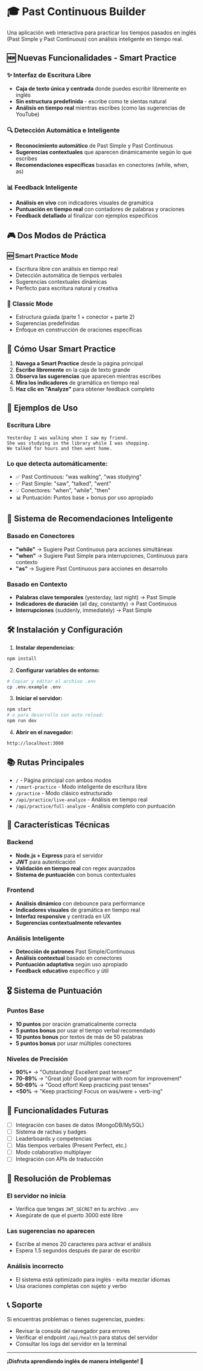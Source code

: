 # 🎓 Past Continuous Builder

Una aplicación web interactiva para practicar los tiempos pasados en inglés (Past Simple y Past Continuous) con análisis inteligente en tiempo real.

## 🆕 Nuevas Funcionalidades - Smart Practice

### ✨ Interfaz de Escritura Libre
- **Caja de texto única y centrada** donde puedes escribir libremente en inglés
- **Sin estructura predefinida** - escribe como te sientas natural
- **Análisis en tiempo real** mientras escribes (como las sugerencias de YouTube)

### 🔍 Detección Automática e Inteligente
- **Reconocimiento automático** de Past Simple y Past Continuous
- **Sugerencias contextuales** que aparecen dinámicamente según lo que escribes
- **Recomendaciones específicas** basadas en conectores (while, when, as)

### 📊 Feedback Inteligente
- **Análisis en vivo** con indicadores visuales de gramática
- **Puntuación en tiempo real** con contadores de palabras y oraciones
- **Feedback detallado** al finalizar con ejemplos específicos

## 🎮 Dos Modos de Práctica

### 🆕 Smart Practice Mode
- Escritura libre con análisis en tiempo real
- Detección automática de tiempos verbales
- Sugerencias contextuales dinámicas
- Perfecto para escritura natural y creativa

### 📝 Classic Mode  
- Estructura guiada (parte 1 + conector + parte 2)
- Sugerencias predefinidas
- Enfoque en construcción de oraciones específicas

## 🚀 Cómo Usar Smart Practice

1. **Navega a Smart Practice** desde la página principal
2. **Escribe libremente** en la caja de texto grande
3. **Observa las sugerencias** que aparecen mientras escribes
4. **Mira los indicadores** de gramática en tiempo real
5. **Haz clic en "Analyze"** para obtener feedback completo

## 🎯 Ejemplos de Uso

### Escritura Libre
```
Yesterday I was walking when I saw my friend. 
She was studying in the library while I was shopping.
We talked for hours and then went home.
```

### Lo que detecta automáticamente:
- ✅ Past Continuous: "was walking", "was studying"  
- ✅ Past Simple: "saw", "talked", "went"
- 💡 Conectores: "when", "while", "then"
- 📊 Puntuación: Puntos base + bonus por uso apropiado

## 🧠 Sistema de Recomendaciones Inteligente

### Basado en Conectores
- **"while"** → Sugiere Past Continuous para acciones simultáneas
- **"when"** → Sugiere Past Simple para interrupciones, Continuous para contexto
- **"as"** → Sugiere Past Continuous para acciones en desarrollo

### Basado en Contexto
- **Palabras clave temporales** (yesterday, last night) → Past Simple
- **Indicadores de duración** (all day, constantly) → Past Continuous
- **Interrupciones** (suddenly, immediately) → Past Simple

## 🛠️ Instalación y Configuración

1. **Instalar dependencias:**
```bash
npm install
```

2. **Configurar variables de entorno:**
```bash
# Copiar y editar el archivo .env
cp .env.example .env
```

3. **Iniciar el servidor:**
```bash
npm start
# o para desarrollo con auto-reload:
npm run dev
```

4. **Abrir en el navegador:**
```
http://localhost:3000
```

## 📚 Rutas Principales

- `/` - Página principal con ambos modos
- `/smart-practice` - Modo inteligente de escritura libre  
- `/practice` - Modo clásico estructurado
- `/api/practice/live-analyze` - Análisis en tiempo real
- `/api/practice/full-analyze` - Análisis completo con puntuación

## 🔧 Características Técnicas

### Backend
- **Node.js + Express** para el servidor
- **JWT** para autenticación
- **Validación en tiempo real** con regex avanzados
- **Sistema de puntuación** con bonus contextuales

### Frontend
- **Análisis dinámico** con debounce para performance
- **Indicadores visuales** de gramática en tiempo real
- **Interfaz responsive** y centrada en UX
- **Sugerencias contextualmente relevantes**

### Análisis Inteligente
- **Detección de patrones** Past Simple/Continuous
- **Análisis contextual** basado en conectores
- **Puntuación adaptativa** según uso apropiado
- **Feedback educativo** específico y útil

## 🎖️ Sistema de Puntuación

### Puntos Base
- **10 puntos** por oración gramaticalmente correcta
- **5 puntos bonus** por usar el tiempo verbal recomendado
- **10 puntos bonus** por textos de más de 50 palabras
- **5 puntos bonus** por usar múltiples conectores

### Niveles de Precisión
- **90%+** → "Outstanding! Excellent past tenses!"
- **70-89%** → "Great job! Good grammar with room for improvement"
- **50-69%** → "Good effort! Keep practicing past tenses"
- **<50%** → "Keep practicing! Focus on was/were + verb-ing"

## 🔮 Funcionalidades Futuras

- [ ] Integración con bases de datos (MongoDB/MySQL)
- [ ] Sistema de rachas y badges
- [ ] Leaderboards y competencias
- [ ] Más tiempos verbales (Present Perfect, etc.)
- [ ] Modo colaborativo multiplayer
- [ ] Integración con APIs de traducción

## 🐛 Resolución de Problemas

### El servidor no inicia
- Verifica que tengas `JWT_SECRET` en tu archivo `.env`
- Asegúrate de que el puerto 3000 esté libre

### Las sugerencias no aparecen
- Escribe al menos 20 caracteres para activar el análisis
- Espera 1.5 segundos después de parar de escribir

### Análisis incorrecto
- El sistema está optimizado para inglés - evita mezclar idiomas
- Usa oraciones completas con sujeto y verbo

## 📞 Soporte

Si encuentras problemas o tienes sugerencias, puedes:
- Revisar la consola del navegador para errores
- Verificar el endpoint `/api/health` para status del servidor
- Consultar los logs del servidor en la terminal

---

**¡Disfruta aprendiendo inglés de manera inteligente! 🎉**
